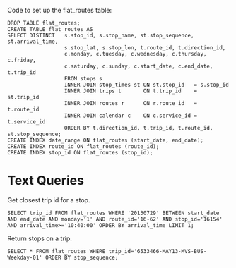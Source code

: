 Code to set up the flat_routes table:

    DROP TABLE flat_routes;
    CREATE TABLE flat_routes AS
    SELECT DISTINCT   s.stop_id, s.stop_name, st.stop_sequence, st.arrival_time,
                      s.stop_lat, s.stop_lon, t.route_id, t.direction_id, 
                      c.monday, c.tuesday, c.wednesday, c.thursday, c.friday,
                      c.saturday, c.sunday, c.start_date, c.end_date, t.trip_id
                      FROM stops s
                      INNER JOIN stop_times st ON st.stop_id   = s.stop_id
                      INNER JOIN trips t       ON t.trip_id    = st.trip_id
                      INNER JOIN routes r      ON r.route_id   = t.route_id
                      INNER JOIN calendar c    ON c.service_id = t.service_id
                      ORDER BY t.direction_id, t.trip_id, t.route_id, st.stop_sequence;
    CREATE INDEX date_range ON flat_routes (start_date, end_date);
    CREATE INDEX route_id ON flat_routes (route_id);
    CREATE INDEX stop_id ON flat_routes (stop_id);


Text Queries
============

Get closest trip id for a stop.

    SELECT trip_id FROM flat_routes WHERE '20130729' BETWEEN start_date AND end_date AND monday='1' AND route_id='16-62' AND stop_id='16154' AND arrival_time>='10:40:00' ORDER BY arrival_time LIMIT 1;

Return stops on a trip.

    SELECT * FROM flat_routes WHERE trip_id='6533466-MAY13-MVS-BUS-Weekday-01' ORDER BY stop_sequence;
